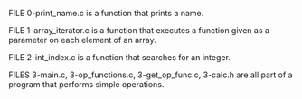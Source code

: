 FILE 0-print_name.c is a function that prints a name.

FILE 1-array_iterator.c is  a function that executes a function given as a parameter on each element of an array.

FILE 2-int_index.c is  a function that searches for an integer.

FILES 3-main.c, 3-op_functions.c, 3-get_op_func.c, 3-calc.h are all part of a program that performs simple operations.

